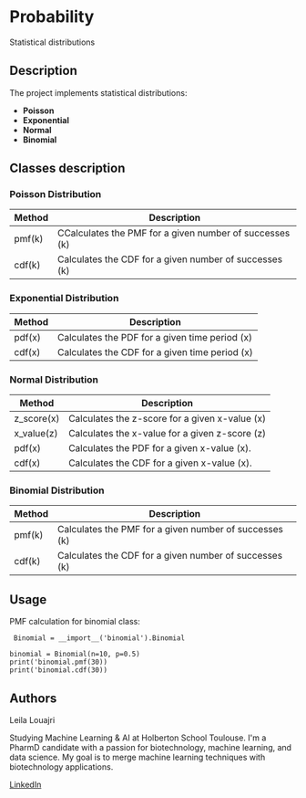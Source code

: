 

#  Probability
Statistical distributions



## Description

The project implements statistical distributions:
- **Poisson**
- **Exponential**
- **Normal**
- **Binomial**






## Classes description

### Poisson Distribution

| Method | Description 
--- | --- 
|pmf(k) | CCalculates the PMF for a given number of successes (k)
|cdf(k)| Calculates the CDF for a given number of successes (k)

### Exponential Distribution

| Method | Description 
--- | --- 
|pdf(x) | Calculates the PDF for a given time period (x)
|cdf(x)| Calculates the CDF for a given time period (x)

### Normal Distribution

| Method | Description 
--- | --- 
|z_score(x) | Calculates the z-score for a given x-value (x)
|x_value(z)| Calculates the x-value for a given z-score (z)
|pdf(x) | Calculates the PDF for a given x-value (x).
|cdf(x)| Calculates the CDF for a given x-value (x).


### Binomial Distribution

| Method | Description 
--- | --- 
|pmf(k) | Calculates the PMF for a given number of successes (k)
|cdf(k)| Calculates the CDF for a given number of successes (k)



## Usage

PMF calculation for binomial class:

     Binomial = __import__('binomial').Binomial

    binomial = Binomial(n=10, p=0.5)
    print('binomial.pmf(30))
    print('binomial.cdf(30))


## Authors

Leila Louajri

Studying Machine Learning & AI at Holberton School Toulouse. I'm a PharmD candidate with a passion for biotechnology, machine learning, and data science. My goal is to merge machine learning techniques with biotechnology applications.

[LinkedIn](https://www.linkedin.com/in/leila-louajri-4750aa211/)
